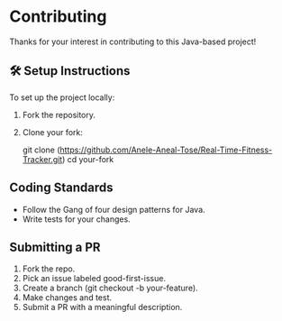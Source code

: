 # Contributing

Thanks for your interest in contributing to this Java-based project!

## 🛠 Setup Instructions

To set up the project locally:

1. Fork the repository.
2. Clone your fork:

   git clone (https://github.com/Anele-Aneal-Tose/Real-Time-Fitness-Tracker.git)
   cd your-fork

## Coding Standards
- Follow the Gang of four design patterns for Java.
- Write tests for your changes.

## Submitting a PR
1. Fork the repo.
2. Pick an issue labeled good-first-issue.
3. Create a branch (git checkout -b your-feature).
4. Make changes and test.
5. Submit a PR with a meaningful description.
